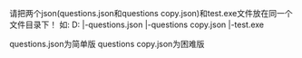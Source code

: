 请把两个json(questions.json和questions copy.json)和test.exe文件放在同一个文件目录下！
如:
D:
|-questions.json
|-questions copy.json
|-test.exe

questions.json为简单版
questions copy.json为困难版
